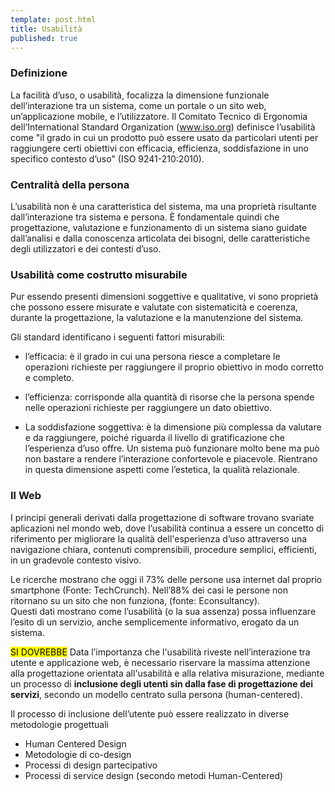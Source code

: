 ```yaml
---
template: post.html
title: Usabilità
published: true
---
```


### Definizione

La facilità d’uso, o usabilità, focalizza la dimensione funzionale dell’interazione tra un sistema, come un portale o un sito web, un’applicazione mobile, e l’utilizzatore. 
Il Comitato Tecnico di Ergonomia dell’International Standard Organization (www.iso.org) definisce l’usabilità come "il grado in cui un prodotto può essere usato da particolari utenti per raggiungere certi obiettivi con efficacia, efficienza, soddisfazione in uno specifico contesto d’uso" (ISO 9241-210:2010).

### Centralità della persona

L’usabilità non è una caratteristica del sistema, ma una proprietà risultante dall’interazione tra sistema e persona. È fondamentale quindi che progettazione, valutazione e funzionamento di un sistema siano guidate dall’analisi e dalla conoscenza articolata dei bisogni, delle caratteristiche degli utilizzatori e dei contesti d’uso. 

### Usabilità come costrutto misurabile

Pur essendo presenti  dimensioni soggettive e qualitative, vi sono proprietà che possono essere misurate e valutate con sistematicità e coerenza, durante la progettazione, la valutazione e la manutenzione del sistema. 

Gli standard identificano i seguenti fattori misurabili:
* l’efficacia: è il grado in cui una persona riesce a completare le operazioni richieste per raggiungere il proprio obiettivo in modo corretto e completo. 

* l’efficienza: corrisponde alla quantità di risorse che la persona spende nelle operazioni richieste per raggiungere un dato obiettivo.

* La soddisfazione soggettiva: è la dimensione più complessa da valutare e da raggiungere, poiché riguarda il livello di gratificazione che l’esperienza d’uso offre. Un sistema può funzionare molto bene ma può non bastare a rendere l’interazione confortevole e piacevole. Rientrano in questa dimensione aspetti come l’estetica, la qualità relazionale.

### Il Web

I principi generali derivati dalla progettazione di software trovano svariate aplicazioni nel mondo web, dove l’usabilità continua a essere un concetto di riferimento per migliorare la qualità dell'esperienza d’uso attraverso una navigazione chiara, contenuti comprensibili, procedure semplici, efficienti, in un gradevole contesto visivo.

Le ricerche mostrano che oggi il 73% delle persone usa internet dal proprio smartphone (Fonte: TechCrunch). Nell’88% dei casi le persone non ritornano su un sito che non funziona, (fonte: Econsultancy).  
Questi dati mostrano come l’usabilità (o la sua assenza) possa influenzare l’esito di un servizio, anche semplicemente informativo, erogato da un sistema.

<div class="lg-callout lg-callout-should">
<mark>SI DOVREBBE</mark>
Data l’importanza che l'usabilità riveste nell’interazione tra utente e applicazione web, è necessario riservare la massima attenzione alla 
progettazione orientata all'usabilità e alla relativa misurazione, mediante un processo di 
<strong>inclusione degli utenti sin dalla fase di progettazione dei servizi</strong>, secondo un modello centrato sulla persona (human-centered).
</div>

Il processo di inclusione dell’utente può essere realizzato in diverse metodologie progettuali
* Human Centered Design 
* Metodologie di co-design
* Processi di design partecipativo
* Processi di service design (secondo metodi Human-Centered)

